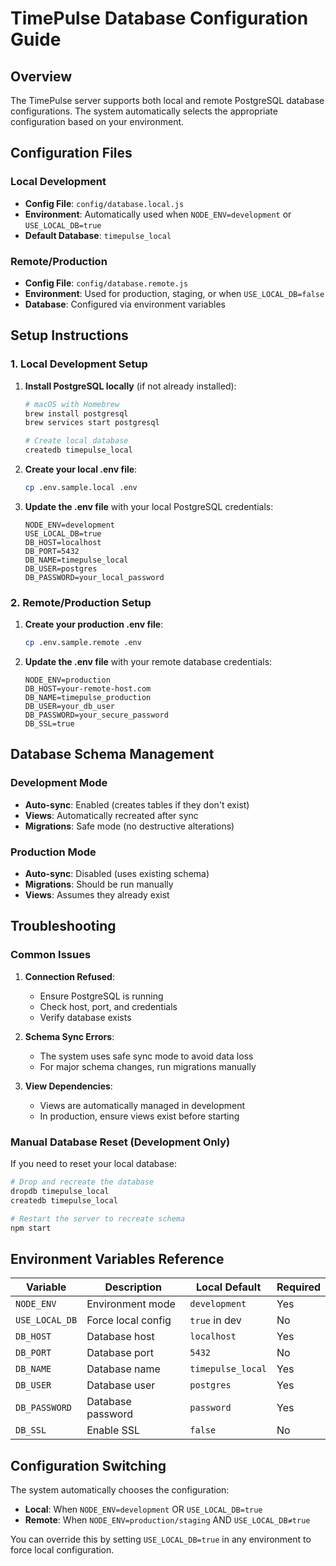 # TimePulse Database Configuration Guide

## Overview

The TimePulse server supports both local and remote PostgreSQL database configurations. The system automatically selects the appropriate configuration based on your environment.

## Configuration Files

### Local Development
- **Config File**: `config/database.local.js`
- **Environment**: Automatically used when `NODE_ENV=development` or `USE_LOCAL_DB=true`
- **Default Database**: `timepulse_local`

### Remote/Production
- **Config File**: `config/database.remote.js`
- **Environment**: Used for production, staging, or when `USE_LOCAL_DB=false`
- **Database**: Configured via environment variables

## Setup Instructions

### 1. Local Development Setup

1. **Install PostgreSQL locally** (if not already installed):
   ```bash
   # macOS with Homebrew
   brew install postgresql
   brew services start postgresql
   
   # Create local database
   createdb timepulse_local
   ```

2. **Create your local .env file**:
   ```bash
   cp .env.sample.local .env
   ```

3. **Update the .env file** with your local PostgreSQL credentials:
   ```env
   NODE_ENV=development
   USE_LOCAL_DB=true
   DB_HOST=localhost
   DB_PORT=5432
   DB_NAME=timepulse_local
   DB_USER=postgres
   DB_PASSWORD=your_local_password
   ```

### 2. Remote/Production Setup

1. **Create your production .env file**:
   ```bash
   cp .env.sample.remote .env
   ```

2. **Update the .env file** with your remote database credentials:
   ```env
   NODE_ENV=production
   DB_HOST=your-remote-host.com
   DB_NAME=timepulse_production
   DB_USER=your_db_user
   DB_PASSWORD=your_secure_password
   DB_SSL=true
   ```

## Database Schema Management

### Development Mode
- **Auto-sync**: Enabled (creates tables if they don't exist)
- **Views**: Automatically recreated after sync
- **Migrations**: Safe mode (no destructive alterations)

### Production Mode
- **Auto-sync**: Disabled (uses existing schema)
- **Migrations**: Should be run manually
- **Views**: Assumes they already exist

## Troubleshooting

### Common Issues

1. **Connection Refused**:
   - Ensure PostgreSQL is running
   - Check host, port, and credentials
   - Verify database exists

2. **Schema Sync Errors**:
   - The system uses safe sync mode to avoid data loss
   - For major schema changes, run migrations manually

3. **View Dependencies**:
   - Views are automatically managed in development
   - In production, ensure views exist before starting

### Manual Database Reset (Development Only)

If you need to reset your local database:

```bash
# Drop and recreate the database
dropdb timepulse_local
createdb timepulse_local

# Restart the server to recreate schema
npm start
```

## Environment Variables Reference

| Variable | Description | Local Default | Required |
|----------|-------------|---------------|----------|
| `NODE_ENV` | Environment mode | `development` | Yes |
| `USE_LOCAL_DB` | Force local config | `true` in dev | No |
| `DB_HOST` | Database host | `localhost` | Yes |
| `DB_PORT` | Database port | `5432` | No |
| `DB_NAME` | Database name | `timepulse_local` | Yes |
| `DB_USER` | Database user | `postgres` | Yes |
| `DB_PASSWORD` | Database password | `password` | Yes |
| `DB_SSL` | Enable SSL | `false` | No |

## Configuration Switching

The system automatically chooses the configuration:

- **Local**: When `NODE_ENV=development` OR `USE_LOCAL_DB=true`
- **Remote**: When `NODE_ENV=production/staging` AND `USE_LOCAL_DB≠true`

You can override this by setting `USE_LOCAL_DB=true` in any environment to force local configuration.

